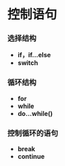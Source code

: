 # 控制语句

### 选择结构

- **if，if...else**
- **switch**

### 循环结构

- **for**
- **while**
- **do...while()**

### 控制循环的语句

- **break**
- **continue**